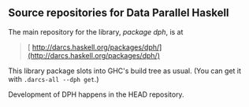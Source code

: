 ## Source repositories for Data Parallel Haskell


The main repository for the library, *package dph*, is at

> [ http://darcs.haskell.org/packages/dph/](http://darcs.haskell.org/packages/dph/)


This library package slots into GHC's build tree as usual.  (You can get it with `.darcs-all --dph get`.)


Development of DPH happens in the HEAD repository.
